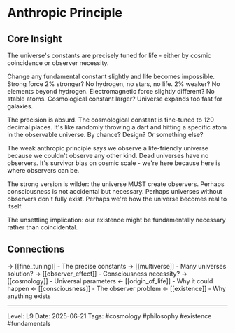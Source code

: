 # Anthropic Principle

## Core Insight
The universe's constants are precisely tuned for life - either by cosmic coincidence or observer necessity.

Change any fundamental constant slightly and life becomes impossible. Strong force 2% stronger? No hydrogen, no stars, no life. 2% weaker? No elements beyond hydrogen. Electromagnetic force slightly different? No stable atoms. Cosmological constant larger? Universe expands too fast for galaxies.

The precision is absurd. The cosmological constant is fine-tuned to 120 decimal places. It's like randomly throwing a dart and hitting a specific atom in the observable universe. By chance? Design? Or something else?

The weak anthropic principle says we observe a life-friendly universe because we couldn't observe any other kind. Dead universes have no observers. It's survivor bias on cosmic scale - we're here because here is where observers can be.

The strong version is wilder: the universe MUST create observers. Perhaps consciousness is not accidental but necessary. Perhaps universes without observers don't fully exist. Perhaps we're how the universe becomes real to itself.

The unsettling implication: our existence might be fundamentally necessary rather than coincidental.

## Connections
→ [[fine_tuning]] - The precise constants
→ [[multiverse]] - Many universes solution?
→ [[observer_effect]] - Consciousness necessity?
→ [[cosmology]] - Universal parameters
← [[origin_of_life]] - Why it could happen
← [[consciousness]] - The observer problem
← [[existence]] - Why anything exists

---
Level: L9
Date: 2025-06-21
Tags: #cosmology #philosophy #existence #fundamentals